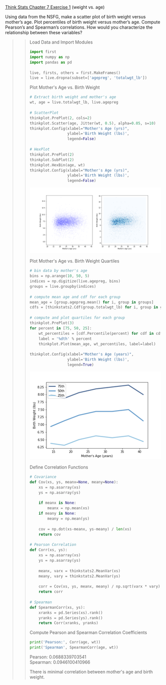 [Think Stats Chapter 7 Exercise 1](http://greenteapress.com/thinkstats2/html/thinkstats2008.html#toc70) (weight vs. age)  

Using data from the NSFG, make a scatter plot of birth weight versus mother’s age. Plot percentiles of birth weight versus mother’s age. Compute Pearson’s and Spearman’s correlations. How would you characterize the relationship between these variables?

>> Load Data and Import Modules
>> ```python
>> import first
>> import numpy as np
>> import pandas as pd
>>
>> live, firsts, others = first.MakeFrames()
>> live = live.dropna(subset=['agepreg', 'totalwgt_lb'])
>> ```
>>
>> Plot Mother's Age vs. Birth Weight
>> ```python
>> # Extract birth weight and mother's age
>> wt, age = live.totalwgt_lb, live.agepreg
>>
>> # ScatterPlot
>> thinkplot.PrePlot(2, cols=2)
>> thinkplot.Scatter(age, Jitter(wt, 0.5), alpha=0.05, s=10)
>> thinkplot.Config(xlabel="Mother's Age (yrs)",
>>                  ylabel='Birth Weight (lbs)',
>>                  legend=False)
>>
>> # HexPlot
>> thinkplot.PrePlot(2)
>> thinkplot.SubPlot(2)
>> thinkplot.HexBin(age, wt)
>> thinkplot.Config(xlabel="Mother's Age (yrs)",
>>                  ylabel='Birth Weight (lbs)',
>>                  legend=False)
>> ```
>> ![age_vs_weight.png](7-1-age_vs_weight.png)
>>
>> Plot Mother's Age vs. Birth Weight Quartiles
>> ```python
>> # bin data by mother's age
>> bins = np.arange(10, 50, 5)
>> indices = np.digitize(live.agepreg, bins)
>> groups = live.groupby(indices)
>>
>> # compute mean age and cdf for each group
>> mean_age = [group.agepreg.mean() for i, group in groups]
>> cdfs = [thinkstats2.Cdf(group.totalwgt_lb) for i, group in groups]
>>
>> # compute and plot quartiles for each group
>> thinkplot.PrePlot(3)
>> for percent in [75, 50, 25]:
>>     wt_percentiles = [cdf.Percentile(percent) for cdf in cdfs]
>>     label = '%dth' % percent
>>     thinkplot.Plot(mean_age, wt_percentiles, label=label)
>>        
>> thinkplot.Config(xlabel="Mother's Age (years)",
>>                  ylabel='Birth Weight (lbs)', 
>>                  legend=True)
>> ```
>> ![age_vs_weight_quartiles.png](7-1-age_vs_weight_quartiles.png)
>>
>> Define Correlation Functions
>> ```python
>> # Covariance
>> def Cov(xs, ys, meanx=None, meany=None):
>>     xs = np.asarray(xs)
>>     ys = np.asarray(ys)
>> 
>>     if meanx is None:
>>         meanx = np.mean(xs)
>>     if meany is None:
>>         meany = np.mean(ys)
>>
>>     cov = np.dot(xs-meanx, ys-meany) / len(xs)
>>     return cov
>> 
>> # Pearson Correlation
>> def Corr(xs, ys):
>>     xs = np.asarray(xs)
>>     ys = np.asarray(ys)
>> 
>>     meanx, varx = thinkstats2.MeanVar(xs)
>>     meany, vary = thinkstats2.MeanVar(ys)
>> 
>>     corr = Cov(xs, ys, meanx, meany) / np.sqrt(varx * vary)
>>     return corr
>>
>> # Spearman
>> def SpearmanCorr(xs, ys):
>>     xranks = pd.Series(xs).rank()
>>     yranks = pd.Series(ys).rank()
>>     return Corr(xranks, yranks)
>> ```
>>
>> Compute Pearson and Spearman Correlation Coefficients
>> ```python
>> print('Pearson:', Corr(age, wt))
>> print('Spearman', SpearmanCorr(age, wt))
>> ```
>> Pearson: 0.0688339703541  
>> Spearman: 0.0946100410966
>>
>> There is minimal correlation between mother's age and birth weight.
